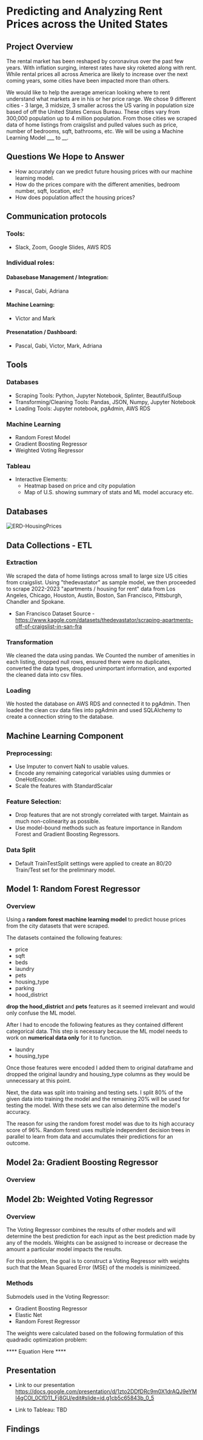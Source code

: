 # Predicting and Analyzing Rent Prices across the United States

## Project Overview
The rental market has been reshaped by coronavirus over the past few years. With inflation surging, interest rates have sky roketed along with rent. While rental prices all across America are likely to increase over the next coming years, some cities have been impacted more than others. 

We would like to help the average american looking where to rent understand what markets are in his or her price range. We chose 9 different cities - 3 large, 3 midsize, 3 smaller across the US varing in population size based of off the United States Census Bureau. These cities vary from 300,000 population up to 4 million population. From those cities we scraped data of home listings from craigslist and pulled values such as price, number of bedrooms, sqft, bathrooms, etc. We will be using a Machine Learning Model ___ to __. 

## Questions We Hope to Answer 
* How accurately can we predict future housing prices with our machine learning model.
* How do the prices compare with the different amenities, bedroom number, sqft, location, etc?
* How does population affect the housing prices?

## Communication protocols
### Tools: 
- Slack, Zoom, Google Slides, AWS RDS

### Individual roles:

 #### Dabasebase Management / Integration:
- Pascal, Gabi, Adriana

 #### Machine Learning:
- Victor and Mark

#### Presenatation / Dashboard:
- Pascal, Gabi, Victor, Mark, Adriana 


## Tools
### Databases
* Scraping Tools: Python, Jupyter Notebook, Splinter, BeautifulSoup
* Transforming/Cleaning Tools: Pandas, JSON, Numpy, Jupyter Notebook
* Loading Tools: Jupyter notebook, pgAdmin, AWS RDS

### Machine Learning
* Random Forest Model
* Gradient Boosting Regressor
* Weighted Voting Regressor


### Tableau
* Interactive Elements:
	- Heatmap based on price and city population
	- Map of U.S. showing summary of stats and ML model accuracy etc.


## Databases

![ERD-HousingPrices](ERD-HousingPrices.PNG)

## Data Collections - ETL
### Extraction
We scraped the data of home listings across small to large size US cities from craigslist. Using "thedevastator" as sample model, we then proceeded to scrape 2022-2023 "apartments / housing for rent" data from Los Angeles, Chicago, Houston, Austin,  Boston, San Francisco, Pittsburgh, Chandler and Spokane.

- San Francisco Dataset Source -https://www.kaggle.com/datasets/thedevastator/scraping-apartments-off-of-craigslist-in-san-fra

### Transformation
We cleaned the data using pandas. We Counted the number of amenities in each listing, dropped null rows, ensured there were no duplicates, converted the data types, dropped unimportant information, and exported the cleaned data into csv files. 

### Loading
We hosted the database on AWS RDS and connected it to pgAdmin. Then loaded the clean csv data files into pgAdmin and used SQLAlchemy to create a connection string to the database. 

## Machine Learning Component

### Preprocessing:
- Use Imputer to convert NaN to usable values.
- Encode any remaining categorical variables using dummies or OneHotEncoder.
- Scale the features with StandardScalar

### Feature Selection:
- Drop features that are not strongly correlated with target. Maintain as much non-colinearity as possible.
- Use model-bound methods such as feature importance in Random Forest and Gradient Boosting Regressors.

### Data Split
- Default TrainTestSplit settings were applied to create an 80/20 Train/Test set for the preliminary model.

## Model 1: Random Forest Regressor
### Overview

Using a **random forest machine learning model** to predict house prices from the city datasets that were scraped. 

The datasets contained the following features: 
- price
- sqft
- beds
- laundry
- pets
- housing_type
- parking 
- hood_district

**drop the hood_district** and **pets** features as it seemed irrelevant and would only confuse the ML model.

After I had to encode the following features as they contained different categorical data. This step is necessary because the ML model needs to work on **numerical data only** for it to function.
- laundry
- housing_type

Once those features were encoded I added them to original dataframe and dropped the original laundry and housing_type columns as they would be unnecessary at this point.

Next, the data was split into training and testing sets. I split 80% of the given data into training the model and the remaining 20% will be used for testing the model. With these sets we can also determine the model's accuracy.

The reason for using the random forest model was due to its high accuracy score of 96%. Random forest uses multiple independent decision trees in parallel to learn from data and accumulates their predictions for an outcome.


## Model 2a: Gradient Boosting Regressor
### Overview
## Model 2b: Weighted Voting Regressor
### Overview
The Voting Regressor combines the results of other models and will determine the best prediction for each input as the best prediction made by any of the models. Weights can be assigned to increase or decrease the amount a particular model impacts the results.

For this problem, the goal is to construct a Voting Regressor with weights such that the Mean Squared Error (MSE) of the models is minimizeed.

### Methods
Submodels used in the Voting Regressor:
- Gradient Boosting Regressor
- Elastic Net
- Random Forest Regressor

The weights were calculated based on the following formulation of this quadradic optimization problem:

**** Equation Here ****


## Presentation

- Link to our presentation https://docs.google.com/presentation/d/1zto2DDfDRc9m0X1drAQJ9eYMI4gCOl_0CfD11_Fj8GU/edit#slide=id.g1cb5c65843b_0_5

- Link to Tableau: TBD

## Findings

	
